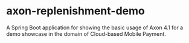 # axon-replenishment-demo
A Spring Boot application for showing the basic usage of Axon 4.1 for a demo showcase in the domain of Cloud-based Mobile Payment.
